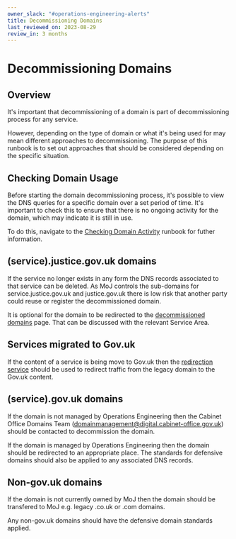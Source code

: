 ```yaml
---
owner_slack: "#operations-engineering-alerts"
title: Decommissioning Domains
last_reviewed_on: 2023-08-29
review_in: 3 months
---
```


# Decommissioning Domains

## Overview

It's important that decommissioning of a domain is part of decommissioning process for any service.

However, depending on the type of domain or what it's being used for may mean different approaches to decommissioning. The purpose of this runbook is to set out approaches that should be considered depending on the specific situation.

## Checking Domain Usage

Before starting the domain decommissioning process, it's possible to view the DNS queries for a specific domain over a set period of time. It's important to check this to ensure that there is no ongoing activity for the domain, which may indicate it is still in use.

To do this, navigate to the [Checking Domain Activity](check-domain-activity.html) runbook for futher information.

## (service).justice.gov.uk domains

If the service no longer exists in any form the DNS records associated to that service can be deleted. As MoJ controls the sub-domains for service.justice.gov.uk and justice.gov.uk there is low risk that another party could reuse or register the decommissioned domain.

It is optional for the domain to be redirected to the [decommissioned domains](https://github.com/ministryofjustice/cloud-platform-maintenance-pages) page. That can be discussed with the relevant Service Area.

## Services migrated to Gov.uk

If the content of a service is being move to Gov.uk then the [redirection service](https://docs.publishing.service.gov.uk/manual/transition-a-site.html) should be used to redirect traffic from the legacy domain to the Gov.uk content.

## (service).gov.uk domains

If the domain is not managed by Operations Engineering then the Cabinet Office Domains Team (<domainmanagement@digital.cabinet-office.gov.uk>) should be contacted to decommission the domain.

If the domain is managed by Operations Engineering then the domain should be redirected to an appropriate place. The standards for defensive domains should also be applied to any associated DNS records.

## Non-gov.uk domains

If the domain is not currently owned by MoJ then the domain should be transfered to MoJ e.g. legacy .co.uk or .com domains.

Any non-gov.uk domains should have the defensive domain standards applied.
